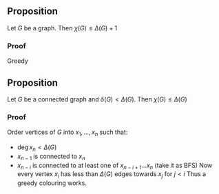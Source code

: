 ## Proposition
Let $G$ be a graph. Then $\chi(G)\leq \Delta(G)+1$
### Proof
Greedy

## Proposition
Let $G$ be a connected graph and $\delta(G)<\Delta(G)$.
Then $\chi(G)\leq \Delta(G)$
### Proof
Order vertices of $G$ into $x_{1},\dots ,x_{n}$ such that:
- $\deg x_{n}<\Delta(G)$
- $x_{n-1}$ is connected to $x_{n}$
- $x_{n-i}$ is connected to at least one of $x_{n-i+1}\dots x_{n}$
(take it as BFS)
Now every vertex $x_{i}$ has less than $\Delta(G)$ edges towards $x_{j}$ for $j<i$
Thus a greedy colouring works.

